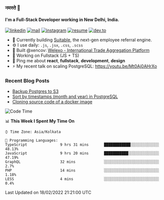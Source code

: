 ### नमस्ते 🙏

#### I'm a Full-Stack Developer working in New Delhi, India.

[![linkedin](https://img.shields.io/badge/linkedin-%230077B5.svg)](https://linkedin.com/in/sambhav2612)
[![mail](https://img.shields.io/badge/gmail-D14836)](mailto:sambhavjain2612@gmail.com)
[![instagram](https://img.shields.io/badge/instagram-%23E4405F.svg)](https://instagram.com/sambhav2612)
[![resume](https://img.shields.io/badge/resume-%23#FFFF00.svg)](https://mega.nz/file/IjA3yaoB#BFfQg1-aKva0piAd_wWs8Hf5dlnYRQ2ZkwtYwNMzBhA)
[![dev.to](https://img.shields.io/badge/dev.to-000000.svg)](https://dev.to/sambhav2612)

- 🏢 Currently building [Suitable](https://suitable.ai), the next-gen employee referral engine.
- ⚙️ I use daily: `.js`, `.jsx`, `.css`, `.scss`
- 💅 Built @xencov: [Welexo - International Trade Aggregation Platform](https://welexo.com)
- 🌱 Working on Fullstack (JS + TS)
- 💬 Ping me about **react**, **fullstack**, **development**, **design**
- ⚡️ My recent talk on scaling PostgreSQL: https://youtu.be/Mt0Aj0AHrXo

### Recent Blog Posts
<!-- BLOG-POST-LIST:START -->
- [Backup Postgres to S3](https://dev.to/sambhav2612/backup-postgres-to-s3-2nkk)
- [Sort by timestamps &lpar;month and year&rpar; in PostgreSQL](https://dev.to/sambhav2612/sort-by-timestamps-in-postgresql-2f2h)
- [Cloning source code of a docker image](https://dev.to/sambhav2612/reverse-engineering-a-docker-image-i8c)
<!-- BLOG-POST-LIST:END -->

<!--START_SECTION:waka-->
![Code Time](http://img.shields.io/badge/Code%20Time-1%2C641%20hrs-blue)

📊 **This Week I Spent My Time On** 

```text
⌚︎ Time Zone: Asia/Kolkata

💬 Programming Languages: 
TypeScript               9 hrs 31 mins       ████████████░░░░░░░░░░░░░   48.13% 
JavaScript               9 hrs 20 mins       ███████████░░░░░░░░░░░░░░   47.19% 
GraphQL                  32 mins             ░░░░░░░░░░░░░░░░░░░░░░░░░   2.7% 
PHP                      14 mins             ░░░░░░░░░░░░░░░░░░░░░░░░░   1.18% 
LESS                     4 mins              ░░░░░░░░░░░░░░░░░░░░░░░░░   0.4%

```


 Last Updated on 18/02/2022 21:21:00 UTC
<!--END_SECTION:waka-->
